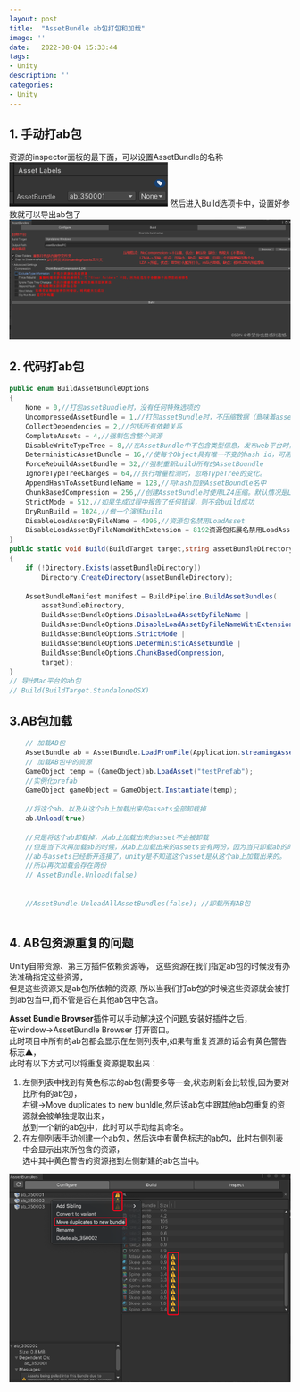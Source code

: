 ```yaml
---
layout: post
title:  "AssetBundle ab包打包和加载"
image: ''
date:   2022-08-04 15:33:44
tags:
- Unity
description: ''
categories: 
- Unity
---
```

## 1. 手动打ab包
资源的inspector面板的最下面，可以设置AssetBundle的名称  
![图片](..\assets\img\unity\unity_ab02.png)
然后进入Build选项卡中，设置好参数就可以导出ab包了
![图片](..\assets\img\unity\unityab01.jpeg)

## 2. 代码打ab包
```c#
public enum BuildAssetBundleOptions
{
    None = 0,//打包assetBundle时，没有任何特殊选项的
    UncompressedAssetBundle = 1,//打包assetBundle时，不压缩数据（意味着assetbundle会更大）
    CollectDependencies = 2,//包括所有依赖关系
    CompleteAssets = 4,//强制包含整个资源
    DisableWriteTypeTree = 8,//在AssetBundle中不包含类型信息，发布web平台时，不能使用该项
    DeterministicAssetBundle = 16,//使每个Object具有唯一不变的hash id，可用于增量式发布AssetBoundle
    ForceRebuildAssetBundle = 32,//强制重新build所有的AssetBoundle
    IgnoreTypeTreeChanges = 64,//执行增量检测时，忽略TypeTree的变化。
    AppendHashToAssetBundleName = 128,//将hash加到AssetBoundle名中
    ChunkBasedCompression = 256,//创建AssetBundle时使用LZ4压缩。默认情况是Lzma格式，下载AssetBoundle后立即解压。
    StrictMode = 512,//如果生成过程中报告了任何错误，则不会build成功
    DryRunBuild = 1024,//做一个演练build
    DisableLoadAssetByFileName = 4096,//资源包名禁用LoadAsset
    DisableLoadAssetByFileNameWithExtension = 8192资源包拓展名禁用LoadAsset
}
public static void Build(BuildTarget target,string assetBundleDirectory)
{
    if (!Directory.Exists(assetBundleDirectory))
        Directory.CreateDirectory(assetBundleDirectory);

    AssetBundleManifest manifest = BuildPipeline.BuildAssetBundles(
        assetBundleDirectory,
        BuildAssetBundleOptions.DisableLoadAssetByFileName |
        BuildAssetBundleOptions.DisableLoadAssetByFileNameWithExtension |
        BuildAssetBundleOptions.StrictMode |
        BuildAssetBundleOptions.DeterministicAssetBundle |
        BuildAssetBundleOptions.ChunkBasedCompression,
        target);
}
// 导出Mac平台的ab包
// Build(BuildTarget.StandaloneOSX)
```

## 3.AB包加载
```c#
    // 加载AB包
    AssetBundle ab = AssetBundle.LoadFromFile(Application.streamingAssetsPath + "/" + "testab");
    // 加载AB包中的资源
    GameObject temp = (GameObject)ab.LoadAsset("testPrefab");
    //实例化prefab
    GameObject gameObject = GameObject.Instantiate(temp);

    //将这个ab，以及从这个ab上加载出来的assets全部卸载掉
    ab.Unload(true)

    //只是将这个ab卸载掉，从ab上加载出来的asset不会被卸载
    //但是当下次再加载ab的时候，从ab上加载出来的assets会有两份，因为当只卸载ab的时候，  
    //ab与assets已经断开连接了，unity是不知道这个asset是从这个ab上加载出来的。  
    //所以再次加载会存在两份
    // AssetBundle.Unload(false)


    //AssetBundle.UnloadAllAssetBundles(false); //卸载所有AB包
    
```

## 4. AB包资源重复的问题
Unity自带资源、第三方插件依赖资源等，
这些资源在我们指定ab包的时候没有办法准确指定这些资源，  
但是这些资源又是ab包所依赖的资源,
所以当我们打ab包的时候这些资源就会被打到ab包当中,而不管是否在其他ab包中包含。  

**Asset Bundle Browser**插件可以手动解决这个问题,安装好插件之后，  
在window->AssetBundle Browser 打开窗口。  
此时项目中所有的ab包都会显示在左侧列表中,如果有重复资源的话会有黄色警告标志⚠️，  
此时有以下方式可以将重复资源提取出来：  
1. 左侧列表中找到有黄色标志的ab包(需要多等一会,状态刷新会比较慢,因为要对比所有的ab包)，  
右键->Move duplicates to new bunldle,然后该ab包中跟其他ab包重复的资源就会被单独提取出来，  
放到一个新的ab包中，此时可以手动给其命名。  
2. 在左侧列表手动创建一个ab包，然后选中有黄色标志的ab包，此时右侧列表中会显示出来所包含的资源，  
选中其中黄色警告的资源拖到左侧新建的ab包当中。  

![图片](..\assets\img\unity\unity_ab.png)


